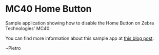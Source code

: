 # MC40 Home Button
Sample application showing how to disable the Home Button on Zebra Technologies' MC40.

You can find more information about this sample app at [this blog post](http://pietromaggi.com/2016/01/18/disabling-mc40-home-button-with-a-custom-intent/).

~Pietro
